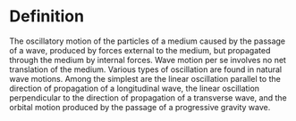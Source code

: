 # Definition

The oscillatory motion of the particles of a medium caused by the
passage of a wave, produced by forces external to the medium, but
propagated through the medium by internal forces. Wave motion per se
involves no net translation of the medium. Various types of oscillation
are found in natural wave motions. Among the simplest are the linear
oscillation parallel to the direction of propagation of a longitudinal
wave, the linear oscillation perpendicular to the direction of
propagation of a transverse wave, and the orbital motion produced by the
passage of a progressive gravity wave.
